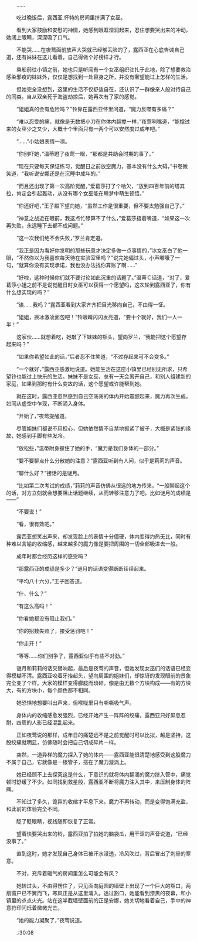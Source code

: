　　……

　　吃过晚饭后，露西亚.怀特的房间里挤满了女巫。

　　看到大家鼓励和安慰的神情，她感到眼眶湿润起来，忍住想要哭出来的冲动，她闭上眼睛，深深吸了口气。

　　不能哭……在夜莺面前放声大哭就已经够丢脸的了，露西亚在心底告诫自己道，还有妹妹在这儿看着，自己得做个好榜样才行。

　　乘船前往小镇之前，她也只是听闻有一个女巫组织驻扎于此地，除了想要救治感染邪疫的妹妹外，仅仅是想找到一处容身之所，并没有奢望能过上怎样的生活。

　　但她完全没想到，这里的生活不仅舒适自在，还认识了一群像亲人般对待自己的同类。自从双亲死于海盗劫掠后，她再次有了家的感觉。

　　“姐姐真的会有危险吗？”铃靠在露西亚怀里问道，“魔力反噬有多痛？”

　　“难以忍受的痛，就像是无数把小刀在你体内翻搅一样，”夜莺咧嘴道，“能撑过来的女巫少之又少，大概十个里面只有一两个可以安然度过成年吧。”

　　“……”小姑娘表情一凛。

　　“你别吓她，”温蒂瞪了夜莺一眼，“那都是共助会时期的事了。”

　　“现在只要每天保证练习，觉醒日之前放空魔力，基本没有什么大碍，”书卷微笑道，“我听说安娜还是在沉睡中成年的。”

　　“而且还出现了第一次高阶觉醒，”爱葛莎打了个哈欠，“放到四百年前的塔其拉，肯定会引起轰动，从没有哪个女巫能在睡梦中萌生顿悟。”

　　“你还好吧，”王子殿下望向她，“虽然工作是很重要，但不要太勉强自己了。”

　　“神意之战近在眼前，我这点忙碌算不了什么，”爱葛莎捂着嘴道，“如果这一次再失败，永远睡下去都不成问题。”

　　“这一次我们绝不会失败，”罗兰肯定道。

　　“我正是因为看好你发明的那些玩意才决定多做一点事情的，”冰女巫白了他一眼，“不然你以为我喜欢每天待在实验室里吗？”说完她偏过头，小声嘟囔了一句，“就算你没有实现承诺，我也没办法找你算账了啊……”

　　“好啦，这种时候你们就不要讨论如此沉重的话题了。”温蒂Ｃ话道，“对了，爱葛莎小姐之前不是说觉醒日时女巫可以获得一个愿望吗，这次轮到露西亚了，你有什么想实现的吗？”

　　“诶……我吗？”露西亚看到大家齐齐把目光移向自己，不由得一怔。

　　“姐姐，换冰激凌面包吧！”铃眼睛闪闪发亮道，“要十个就好，我们一人一半！”

　　这家伙……就想着吃，她敲了下妹妹的额头，望向罗兰，“我能把这个愿望存起来吗？”

　　“如果你希望如此的话，”后者忍不住笑道，“不过存起来可不会变多。”

　　“一个就好，”露西亚感激地说道。她能生活在这座小镇里已经别无所求，只希望铃也能过上快乐的生活。妹妹不是女巫，总有一天会离开自己，和别人组建新的家庭，如果到那时有什么变故的话，这个愿望或许能帮到她。

　　就在这时，露西亚忽然感到自己空荡荡的体内开始震颤起来，魔力再次生成，如同从虚空中乍现，不断涌入身体。

　　“开始了，”夜莺提醒道。

　　尽管姐妹们都说不用担心，但她依然情不自禁地抓紧了被子，大概是紧张的缘故，她感到手脚有些发冷。

　　“放松些，”温蒂附身握住了她的手，“魔力是我们身体的一部分。”

　　“要不要聊点什么分散她的注意？”露西亚听到有人问，似乎是莉莉的声音。

　　“聊什么好？”接话的是谜月。

　　“比如第二次考试的成绩，”莉莉的声音仿佛从很远的地方传来，“一般聊起这个的话，对方立刻就会想要阻止话题继续，从而转移注意力了吧。比如谜月的成绩是——”

　　“不要说！”

　　“看，很有效吧。”

　　露西亚想笑出声来，却发现脸上的表情十分僵硬，体内变得灼热无比，同时有种难以言喻的收缩感，越来越多的魔力像是要把周围的一切全部吸进去一般。

　　成年时都会经历这样的感受吗？

　　“那露西亚的成绩是多少？”谜月的话语变得断断续续起来。

　　“平均八十六分，”王子回答道。

　　“什、什么？”

　　“有这么高吗！”

　　“你看她都没有阻止我们。”

　　“你的招数失败了，接受惩罚吧！”

　　“你走开！”

　　“等等……你们别争了，露西亚似乎有些不对劲。”

　　谜月和莉莉的话交替响起，最后是夜莺的声音，但她发现女巫们的话语已经变得模糊不清。露西亚咬着牙抬起头，望向周围的姐妹们，却惊讶的发现眼前的景象完全变了个样。大家的模样变得朦胧而琐碎，像是由无数个方块构成——有的方块大，有的方块小，每个颜色都不相同。

　　她恐惧地想要叫出声来，但喉咙里只有嘶嘶吸气声。

　　身体内的收缩感愈发强烈，已经开始产生一阵阵的绞痛，露西亚只好屏息忍耐，四周的人影已经混乱起来。

　　正如夜莺说的那样，成年日的痛楚远不是之前觉醒时可以比拟，越是坚持，这股绞痛就明显，仿佛随时会把自己切成碎片一样。

　　突然，一道异样的魔力探入了她的体内——露西亚能很清楚地感受到这股魔力不属于自己，它就像是一根管子，搭在了魔力漩涡上。

　　她已经顾不上去探究这是什么，下意识的就将体内翻涌的魔力挤入管中，痛觉顿时舒缓了不少。如同找到救星般，露西亚不断将魔力注入其中，来压制身体的阵痛。

　　不知过了多久，诡异的收缩才平息下来。魔力不再转动，而是变得饱满充盈，和此前的体验完全不同。

　　眨了眨眼睛，视线随即恢复了正常。

　　望着快要哭出来的铃，露西亚拍了拍她的脑袋瓜，用干涩的声音说道，“已经没事了。”

　　直到这时，她才发现自己身体已被汗水浸透，冷风吹过，背后冒出了刺骨的寒意。

　　不对，充斥着暖气的房间里怎么可能会有风？

　　她转过头，不由得愣住了，只见面向庭园的墙壁上出现了一个巨大的豁口，两扇窗户已不翼而飞，寒风正是从这里涌入。透过豁口，她能看到漆黑的夜幕，和小镇里的点点火光。站在这半截墙壁面前的正是安娜，她关切地看着自己，手中的神意符印闪烁着微微光芒。

　　“她的能力凝聚了，”夜莺说道。

　　.:30:08
